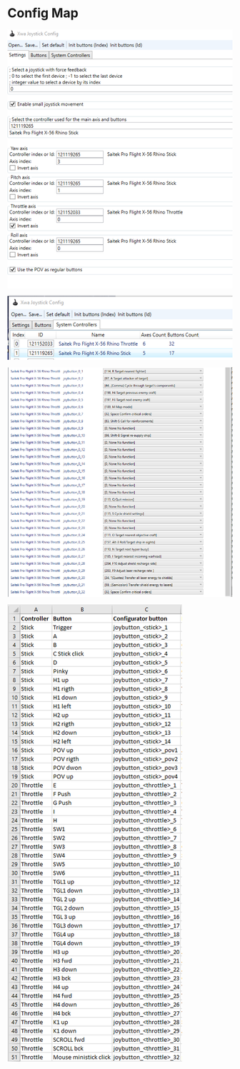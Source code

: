 # Config Map
![x56 Joystick Config](./imgs/x56joystickconfig.png "x56 Joystick Config")

![x56 Joystick Config](./imgs/x56joystickconfig2.png "x56 Joystick Config 2")

![x56 Joystick Config](./imgs/x56joystickconfig3.png "x56 Joystick Config 3")

![x56 Joystick Config](./imgs/x56joystickconfig4.png "x56 Joystick Config 4")